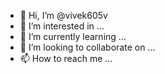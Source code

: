 - 👋 Hi, I’m @vivek605v
- 👀 I’m interested in ...
- 🌱 I’m currently learning ...
- 💞️ I’m looking to collaborate on ...
- 📫 How to reach me ...

<!---
vivek605v/vivek605v is a ✨ special ✨ repository because its `README.md` (this file) appears on your GitHub profile.
You can click the Preview link to take a look at your changes.
--->
